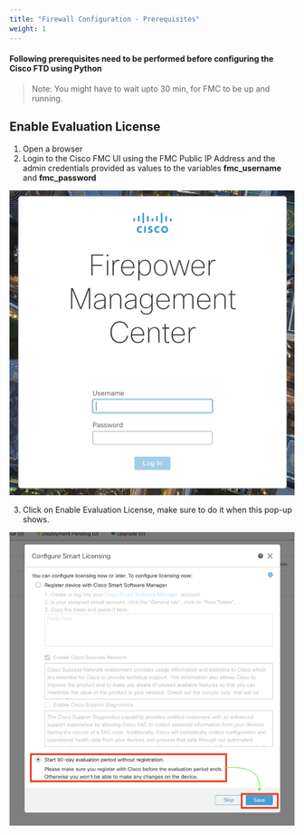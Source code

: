 ```yaml
---
title: "Firewall Configuration - Prerequisites"
weight: 1
---
```


#### Following prerequisites need to be performed before configuring the Cisco FTD using Python

> Note: You might have to wait upto 30 min, for FMC to be up and running.

## **Enable Evaluation License**

1. Open a browser
2. Login to the Cisco FMC UI using the FMC Public IP Address and the admin credentials provided as values to the variables **fmc_username** and **fmc_password**

![fmc_login](/static/Images/testing-traffic/FMC_LOGIN.png)

3. Click on Enable Evaluation License, make sure to do it when this pop-up shows. 

![smart_lic](/static/Images/testing-traffic/SMART_LIC.png)
